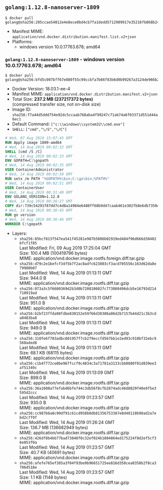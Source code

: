 ## `golang:1.12.8-nanoserver-1809`

```console
$ docker pull golang@sha256:205ccae54812e4e8ece0bd4cb7fa1dedd5712909917e35216fb868b24c29fb1d
```

-	Manifest MIME: `application/vnd.docker.distribution.manifest.list.v2+json`
-	Platforms:
	-	windows version 10.0.17763.678; amd64

### `golang:1.12.8-nanoserver-1809` - windows version 10.0.17763.678; amd64

```console
$ docker pull golang@sha256:bfd5c007bff67e880f55c99ccbfa7b66f83b6d0b99267a3124de966b235e7877
```

-	Docker Version: 18.03.1-ee-4
-	Manifest MIME: `application/vnd.docker.distribution.manifest.v2+json`
-	Total Size: **237.2 MB (237217372 bytes)**  
	(compressed transfer size, not on-disk size)
-	Image ID: `sha256:f7a44d5ddd754e92dc5ccaab768aba4f99247c71ab74a6f03371d551d44a6ec1`
-	Default Command: `["c:\\windows\\system32\\cmd.exe"]`
-	`SHELL`: `["cmd","\/S","\/C"]`

```dockerfile
# Wed, 07 Aug 2019 15:07:45 GMT
RUN Apply image 1809-amd64
# Wed, 14 Aug 2019 00:02:32 GMT
SHELL [cmd /S /C]
# Wed, 14 Aug 2019 00:02:33 GMT
ENV GOPATH=C:\gopath
# Wed, 14 Aug 2019 00:02:35 GMT
USER ContainerAdministrator
# Wed, 14 Aug 2019 00:02:50 GMT
RUN setx /m PATH "%GOPATH%\bin;C:\go\bin;%PATH%"
# Wed, 14 Aug 2019 00:02:51 GMT
USER ContainerUser
# Wed, 14 Aug 2019 00:31:40 GMT
ENV GOLANG_VERSION=1.12.8
# Wed, 14 Aug 2019 00:36:27 GMT
COPY dir:739c54291f87dd7c4d8a14984e6480ff68b9d47caab461e302fb8e6db7350c71 in C:\go 
# Wed, 14 Aug 2019 00:36:45 GMT
RUN go version
# Wed, 14 Aug 2019 00:36:46 GMT
WORKDIR C:\gopath
```

-	Layers:
	-	`sha256:85bcf813f547ea541f45281e987b5006b02919ed404f96d666d30402bfcf1f85`  
		Last Modified: Fri, 09 Aug 2019 17:25:04 GMT  
		Size: 100.4 MB (100419796 bytes)  
		MIME: application/vnd.docker.image.rootfs.foreign.diff.tar.gzip
	-	`sha256:d79c2e1befcf34f5b7f2ac8adfc623803cf3acd705556c163d62da8e79980b07`  
		Last Modified: Wed, 14 Aug 2019 01:13:11 GMT  
		Size: 944.0 B  
		MIME: application/vnd.docker.image.rootfs.diff.tar.gzip
	-	`sha256:073a3c5f6600369d2b3d0b720810602fc773860496dcb5e16793d214710919ad`  
		Last Modified: Wed, 14 Aug 2019 01:13:11 GMT  
		Size: 951.0 B  
		MIME: application/vnd.docker.image.rootfs.diff.tar.gzip
	-	`sha256:b2bf23ffda98fdbe830152e59f66d30386a06d2b7157b44d21c3b3cda0483ba8`  
		Last Modified: Wed, 14 Aug 2019 01:13:11 GMT  
		Size: 949.0 B  
		MIME: application/vnd.docker.image.rootfs.diff.tar.gzip
	-	`sha256:310fe6f703adbc601957f7cb279eccfd567bb1e2ed93c910bf32ebc9560aded8`  
		Last Modified: Wed, 14 Aug 2019 01:13:11 GMT  
		Size: 68.1 KB (68115 bytes)  
		MIME: application/vnd.docker.image.rootfs.diff.tar.gzip
	-	`sha256:c1b47772ce0be967fccf9c4034c3a71781a3133cbb0880f01d839ee3af51349c`  
		Last Modified: Wed, 14 Aug 2019 01:13:09 GMT  
		Size: 899.0 B  
		MIME: application/vnd.docker.image.rootfs.diff.tar.gzip
	-	`sha256:30a1608a77efabd6bfe744c3db56f8cfb2874adc46d8829f40e9f5e3595d2ccc`  
		Last Modified: Wed, 14 Aug 2019 01:23:57 GMT  
		Size: 930.0 B  
		MIME: application/vnd.docker.image.rootfs.diff.tar.gzip
	-	`sha256:cc987b6a8c90df91c61cd958b0db81356753387e8d48110b98ad2a7ebd2c7f9f`  
		Last Modified: Wed, 14 Aug 2019 01:26:24 GMT  
		Size: 136.7 MB (136682949 bytes)  
		MIME: application/vnd.docker.image.rootfs.diff.tar.gzip
	-	`sha256:426df8b4bb77bad73848f0c32ef024b1804864ed175224f8d2ef5cf36e053f0a`  
		Last Modified: Wed, 14 Aug 2019 01:23:57 GMT  
		Size: 40.7 KB (40691 bytes)  
		MIME: application/vnd.docker.image.rootfs.diff.tar.gzip
	-	`sha256:afefe765ef385a3f04f93be9b96651725ee816d358cea0358b2f8ca3706d518e`  
		Last Modified: Wed, 14 Aug 2019 01:23:57 GMT  
		Size: 1.1 KB (1148 bytes)  
		MIME: application/vnd.docker.image.rootfs.diff.tar.gzip
